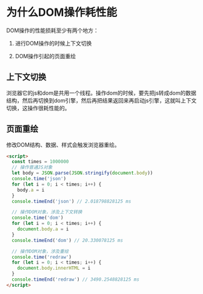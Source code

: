 # 为什么DOM操作耗性能



DOM操作的性能损耗至少有两个地方：

1. 进行DOM操作的时候上下文切换

2. DOM操作引起的页面重绘

## 上下文切换

浏览器它的js和dom是共用一个线程。操作dom的时候，要先把js转成dom的数据结构，然后再切换到dom引擎，然后再把结果返回来再启动js引擎，这就叫上下文切换，这操作很耗性能的。

## 页面重绘

修改DOM结构、数据、样式会触发浏览器重绘。

```html
<script>
  const times = 1000000
  // 操作普通JS对象
  let body = JSON.parse(JSON.stringify(document.body))
  console.time('json')
  for (let i = 0; i < times; i++) {
    body.a = i
  }
  console.timeEnd('json') // 2.018798828125 ms

  // 操作DOM对象，涉及上下文转换
  console.time('dom')
  for (let i = 0; i < times; i++) {
    document.body.a = i
  }
  console.timeEnd('dom') // 20.330078125 ms

  // 操作DOM对象，涉及重绘
  console.time('redraw')
  for (let i = 0; i < times; i++) {
    document.body.innerHTML = i
  }
  console.timeEnd('redraw') // 3490.2548828125 ms
</script>
```

